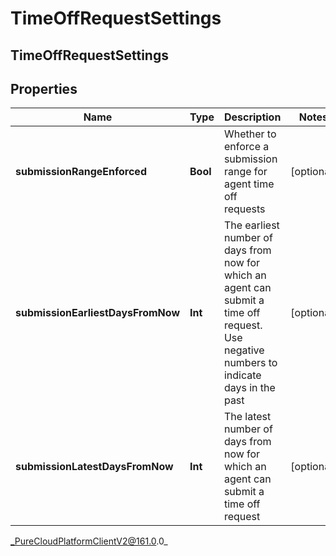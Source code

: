 # TimeOffRequestSettings

## TimeOffRequestSettings

## Properties

|Name | Type | Description | Notes|
|------------ | ------------- | ------------- | -------------|
| **submissionRangeEnforced** | **Bool** | Whether to enforce a submission range for agent time off requests | [optional] |
| **submissionEarliestDaysFromNow** | **Int** | The earliest number of days from now for which an agent can submit a time off request.  Use negative numbers to indicate days in the past | [optional] |
| **submissionLatestDaysFromNow** | **Int** | The latest number of days from now for which an agent can submit a time off request | [optional] |



_PureCloudPlatformClientV2@161.0.0_
